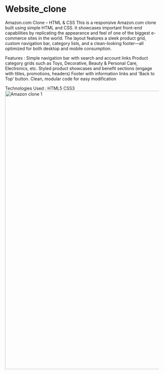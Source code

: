 # Website_clone
Amazon.com Clone – HTML & CSS
This is a responsive Amazon.com clone built using simple HTML and CSS. It showcases important front-end capabilities by replicating the appearance and feel of one of the biggest e-commerce sites in the world. The layout features a sleek product grid, custom navigation bar, category lists, and a clean-looking footer—all optimized for both desktop and mobile consumption.

Features :
Simple navigation bar with search and account links
Product category grids such as Toys, Decorative, Beauty & Personal Care, Electronics, etc.
Styled product showcases and benefit sections (engage with titles, promotions, headers)
Footer with information links and 'Back to Top' button.
Clean, modular code for easy modification

Technologies Used :
HTML5
CSS3
<img width="1893" height="911" alt="Amazon clone 1" src="https://github.com/user-attachments/assets/22fdca0a-a0f6-42cc-aef8-12922a7e3dce" />


